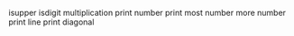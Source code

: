 isupper
isdigit
multiplication
print number
print most number
more number
print line
print diagonal
